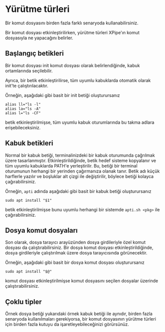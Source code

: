 # Yürütme türleri

Bir komut dosyasını birden fazla farklı senaryoda kullanabilirsiniz.

Bir komut dosyası etkinleştirilirken, yürütme türleri XPipe'ın komut dosyasıyla ne yapacağını belirler.

## Başlangıç betikleri

Bir komut dosyası init komut dosyası olarak belirlendiğinde, kabuk ortamlarında seçilebilir.

Ayrıca, bir betik etkinleştirilirse, tüm uyumlu kabuklarda otomatik olarak init'te çalıştırılacaktır.

Örneğin, aşağıdaki gibi basit bir init betiği oluşturursanız
```
alias ll="ls -l"
alias la="ls -A"
alias l="ls -CF"
```
betik etkinleştirilmişse, tüm uyumlu kabuk oturumlarında bu takma adlara erişebileceksiniz.

## Kabuk betikleri

Normal bir kabuk betiği, terminalinizdeki bir kabuk oturumunda çağrılmak üzere tasarlanmıştır.
Etkinleştirildiğinde, betik hedef sisteme kopyalanır ve tüm uyumlu kabuklarda PATH'e yerleştirilir.
Bu, betiği bir terminal oturumunun herhangi bir yerinden çağırmanıza olanak tanır.
Betik adı küçük harflerle yazılır ve boşluklar alt çizgi ile değiştirilir, böylece betiği kolayca çağırabilirsiniz.

Örneğin, `apti` adında aşağıdaki gibi basit bir kabuk betiği oluşturursanız
```
sudo apt install "$1"
```
betik etkinleştirilmişse bunu uyumlu herhangi bir sistemde `apti.sh <pkg>` ile çağırabilirsiniz.

## Dosya komut dosyaları

Son olarak, dosya tarayıcı arayüzünden dosya girdileriyle özel komut dosyası da çalıştırabilirsiniz.
Bir dosya komut dosyası etkinleştirildiğinde, dosya girdileriyle çalıştırılmak üzere dosya tarayıcısında görünecektir.

Örneğin, aşağıdaki gibi basit bir dosya komut dosyası oluşturursanız
```
sudo apt install "$@"
```
komut dosyası etkinleştirilmişse komut dosyasını seçilen dosyalar üzerinde çalıştırabilirsiniz.

## Çoklu tipler

Örnek dosya betiği yukarıdaki örnek kabuk betiği ile aynıdır,
birden fazla senaryoda kullanılmaları gerekiyorsa, bir komut dosyasının yürütme türleri için birden fazla kutuyu da işaretleyebileceğinizi görürsünüz.


